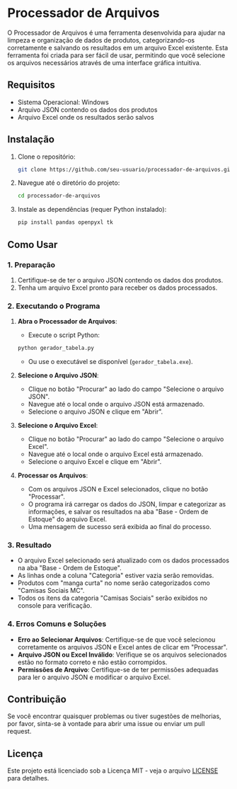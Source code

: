 # Processador de Arquivos

O Processador de Arquivos é uma ferramenta desenvolvida para ajudar na limpeza e organização de dados de produtos, categorizando-os corretamente e salvando os resultados em um arquivo Excel existente. Esta ferramenta foi criada para ser fácil de usar, permitindo que você selecione os arquivos necessários através de uma interface gráfica intuitiva.

## Requisitos

- Sistema Operacional: Windows
- Arquivo JSON contendo os dados dos produtos
- Arquivo Excel onde os resultados serão salvos

## Instalação

1. Clone o repositório:
    ```sh
    git clone https://github.com/seu-usuario/processador-de-arquivos.git
    ```
2. Navegue até o diretório do projeto:
    ```sh
    cd processador-de-arquivos
    ```
3. Instale as dependências (requer Python instalado):
    ```sh
    pip install pandas openpyxl tk
    ```

## Como Usar

### 1. Preparação

1. Certifique-se de ter o arquivo JSON contendo os dados dos produtos.
2. Tenha um arquivo Excel pronto para receber os dados processados.

### 2. Executando o Programa

1. **Abra o Processador de Arquivos**:
    - Execute o script Python:
    ```sh
    python gerador_tabela.py
    ```
    - Ou use o executável se disponível (`gerador_tabela.exe`).

2. **Selecione o Arquivo JSON**:
    - Clique no botão "Procurar" ao lado do campo "Selecione o arquivo JSON".
    - Navegue até o local onde o arquivo JSON está armazenado.
    - Selecione o arquivo JSON e clique em "Abrir".

3. **Selecione o Arquivo Excel**:
    - Clique no botão "Procurar" ao lado do campo "Selecione o arquivo Excel".
    - Navegue até o local onde o arquivo Excel está armazenado.
    - Selecione o arquivo Excel e clique em "Abrir".

4. **Processar os Arquivos**:
    - Com os arquivos JSON e Excel selecionados, clique no botão "Processar".
    - O programa irá carregar os dados do JSON, limpar e categorizar as informações, e salvar os resultados na aba "Base - Ordem de Estoque" do arquivo Excel.
    - Uma mensagem de sucesso será exibida ao final do processo.

### 3. Resultado

- O arquivo Excel selecionado será atualizado com os dados processados na aba "Base - Ordem de Estoque".
- As linhas onde a coluna "Categoria" estiver vazia serão removidas.
- Produtos com "manga curta" no nome serão categorizados como "Camisas Sociais MC".
- Todos os itens da categoria "Camisas Sociais" serão exibidos no console para verificação.

### 4. Erros Comuns e Soluções

- **Erro ao Selecionar Arquivos**: Certifique-se de que você selecionou corretamente os arquivos JSON e Excel antes de clicar em "Processar".
- **Arquivo JSON ou Excel Inválido**: Verifique se os arquivos selecionados estão no formato correto e não estão corrompidos.
- **Permissões de Arquivo**: Certifique-se de ter permissões adequadas para ler o arquivo JSON e modificar o arquivo Excel.

## Contribuição

Se você encontrar quaisquer problemas ou tiver sugestões de melhorias, por favor, sinta-se à vontade para abrir uma issue ou enviar um pull request.

## Licença

Este projeto está licenciado sob a Licença MIT - veja o arquivo [LICENSE](LICENSE) para detalhes.
